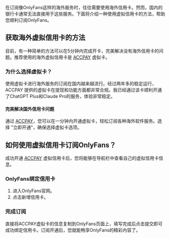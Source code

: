 在订阅像OnlyFans这样的海外服务时，往往需要使用海外信用卡。然而，国内的银行卡通常无法直接用于这些服务。下面将介绍一种使用虚拟信用卡的方法，帮助您顺利订阅OnlyFans。

## 获取海外虚拟信用卡的方法

目前，有一种简单的方法可以在5分钟内完成开卡，完美解决没有海外信用卡的问题。推荐使用的海外虚拟信用卡是 [ACCPAY](https://bit.ly/bewildcard) 虚拟卡。

### 为什么选择虚拟卡？

使用虚拟卡进行海外服务的订阅在国内越来越流行。经过两年多的稳定运行，ACCPAY 提供的虚拟卡在提现和功能方面都非常合规。我已经通过该卡顺利开通了ChatGPT Plus和Claude Pro的服务，体验非常稳定。

#### 完美解决国外信用卡问题

通过 [ACCPAY](https://bit.ly/bewildcard)，您可以在一分钟内开通虚拟卡，轻松订阅各种海外软件服务。选择 "立即开通"，确保选择虚拟卡选项。

## 如何使用虚拟信用卡订阅OnlyFans？

成功开通 [ACCPAY](https://bit.ly/bewildcard) 虚拟信用卡后，您将能够在导航栏中查看自己的虚拟信用卡信息。

### OnlyFans绑定信用卡

1. 进入OnlyFans官网。
2. 点击新增信用卡。

### 完成订阅

直接将ACCPAY虚拟卡的信息复制到OnlyFans页面上，填写完成后点击提交即可成功绑定信用卡。订阅开通后，您就能畅享OnlyFans的精彩内容了。